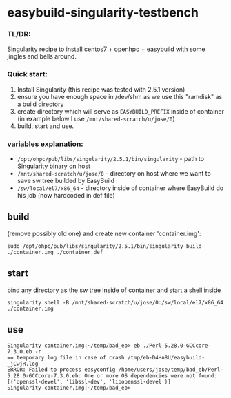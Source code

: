 # easybuild-singularity-testbench

### TL/DR:

Singularity recipe to install centos7 + openhpc + easybuild with some jingles and bells around.

### Quick start:

1) Install Singularity (this recipe was tested with 2.5.1 version)
2) ensure you have enough space in /dev/shm as we use this "ramdisk" as a build directory
3) create directory which will serve as ```EASYBUILD_PREFIX``` inside of container (in example below I use ```/mnt/shared-scratch/u/jose/0```)
4) build, start and use.

### variables explanation:
* ```/opt/ohpc/pub/libs/singularity/2.5.1/bin/singularity``` - path to Singularity binary on host
* ```/mnt/shared-scratch/u/jose/0``` - directory on host where we want to save sw tree builded by EasyBuild
* ```/sw/local/el7/x86_64``` - directory inside of container where EasyBuild do his job (now hardcoded in def file)


## build

(remove possibly old one) and create new container 'container.img':

    sudo /opt/ohpc/pub/libs/singularity/2.5.1/bin/singularity build ./container.img ./container.def

## start

bind any directory as the sw tree inside of container and start a shell inside

    singularity shell -B /mnt/shared-scratch/u/jose/0:/sw/local/el7/x86_64 ./container.img

## use

 
    Singularity container.img:~/temp/bad_eb> eb ./Perl-5.28.0-GCCcore-7.3.0.eb -r
    == temporary log file in case of crash /tmp/eb-D4Hn8U/easybuild-_jCwjR.log
    ERROR: Failed to process easyconfig /home/users/jose/temp/bad_eb/Perl-5.28.0-GCCcore-7.3.0.eb: One or more OS dependencies were not found: [('openssl-devel', 'libssl-dev', 'libopenssl-devel')]
    Singularity container.img:~/temp/bad_eb>

